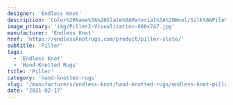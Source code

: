 ```yaml
---
designer: 'Endless Knot'
description: 'Color%20Name%3A%20Slate%0AMaterial%3A%20Wool/Silk%0APile%3A%20CutStyle%3A%20Abstract%2C%20Modern%2C%20New%20Arrivals'
image_primary: 'img/Piller2-Visualization-600x747.jpg'
manufacturer: 'Endless Knot'
href: 'https://endlessknotrugs.com/product/piller-slate/'
subtitle: 'Piller'
tags:
  - 'Endless Knot'
  - 'Hand-Knotted Rugs'
title: 'Piller'
category: 'hand-knotted-rugs'
slug: '/manufacturers/endless-knot/hand-knotted-rugs/endless-knot-piller'
date: '2021-02-17'
---
```

